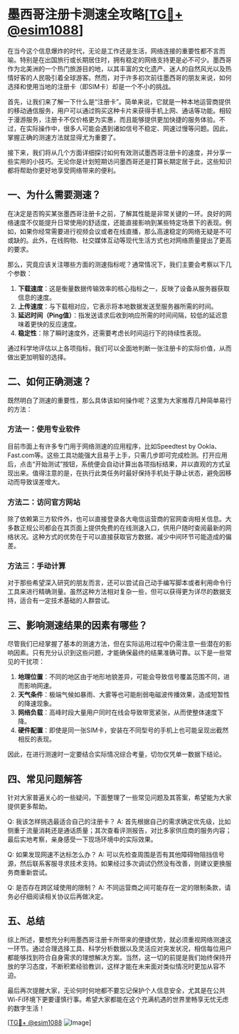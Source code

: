 # 墨西哥注册卡测速全攻略[[TG💪+ @esim1088](https://t.me/s/esim1088)]

在当今这个信息爆炸的时代，无论是工作还是生活，网络连接的重要性都不言而喻。特别是在出国旅行或长期居住时，拥有稳定的网络支持更是必不可少。墨西哥作为北美洲的一个热门旅游目的地，以其丰富的文化遗产、迷人的自然风光以及热情好客的人民吸引着全球游客。然而，对于许多初次前往墨西哥的朋友来说，如何选择和使用当地的注册卡（即SIM卡）却是一个不小的挑战。

首先，让我们来了解一下什么是“注册卡”。简单来说，它就是一种本地运营商提供的移动通信服务，用户可以通过购买这种卡片来获得手机上网、通话等功能。相较于漫游服务，注册卡不仅价格更为实惠，而且能够提供更加快捷的服务体验。不过，在实际操作中，很多人可能会遇到诸如信号不稳定、网速过慢等问题。因此，掌握正确的测速方法就显得尤为重要了。

接下来，我们将从几个方面详细探讨如何有效测试墨西哥注册卡的速度，并分享一些实用的小技巧。无论你是计划短期访问墨西哥还是打算长期定居于此，这些知识都将帮助你更好地享受网络带来的便利。

## 一、为什么需要测速？

在决定是否购买某张墨西哥注册卡之前，了解其性能是非常关键的一环。良好的网络速度不仅能提升日常使用的舒适度，还能直接影响到某些特定场景下的表现。例如，如果你经常需要进行视频会议或者在线直播，那么高速稳定的网络无疑是不可或缺的。此外，在线购物、社交媒体互动等现代生活方式也对网络质量提出了更高的要求。

那么，究竟应该关注哪些方面的测速指标呢？通常情况下，我们主要会考察以下几个参数：

1. **下载速度**：这是衡量数据传输效率的核心指标之一，反映了设备从服务器获取信息的速度。
2. **上传速度**：与下载相对应，它表示将本地数据发送至服务器所需的时间。
3. **延迟时间（Ping值）**：指发送请求后收到响应所需的时间间隔，较低的延迟意味着更快的反应速度。
4. **稳定性**：除了瞬时速度外，还需要考虑长时间运行下的持续性表现。

通过科学地评估以上各项指标，我们可以全面地判断一张注册卡的实际价值，从而做出更加明智的选择。

## 二、如何正确测速？

既然明白了测速的重要性，那么具体该如何操作呢？这里为大家推荐几种简单易行的方法：

### 方法一：使用专业软件

目前市面上有许多专门用于网络测速的应用程序，比如Speedtest by Ookla、Fast.com等。这些工具功能强大且易于上手，只需几步即可完成检测。打开应用后，点击“开始测试”按钮，系统便会自动计算出各项指标结果，并以直观的方式呈现出来。值得注意的是，在执行此类任务时最好保持手机处于静止状态，避免因移动而导致误差增大。

### 方法二：访问官方网站

除了依赖第三方软件外，也可以直接登录各大电信运营商的官网查询相关信息。大多数正规公司都会在其页面上提供免费的在线测速入口，供用户随时查阅最新的网络状况。这种方式的优势在于可以直接获取官方数据，减少中间环节可能造成的偏差。

### 方法三：手动计算

对于那些希望深入研究的朋友而言，还可以尝试自己动手编写脚本或者利用命令行工具来进行精确测量。虽然这种方法相对复杂一些，但可以获得更为详尽的数据支持，适合有一定技术基础的人群尝试。

## 三、影响测速结果的因素有哪些？

尽管我们已经掌握了基本的测速方法，但在实际运用过程中仍需注意一些潜在的影响因素。只有充分认识到这些问题，才能确保最终的结果准确可靠。以下是一些常见的干扰项：

1. **地理位置**：不同的地区由于地形地貌差异，可能会导致信号覆盖范围不同，进而影响网速。
2. **天气条件**：极端气候如暴雨、大雾等也可能削弱电磁波传播效果，造成短暂性的降速现象。
3. **网络负载**：高峰时段大量用户同时在线会导致带宽紧张，从而使整体速度下降。
4. **硬件配置**：即使是同一张SIM卡，安装在不同型号的手机上也可能呈现出截然相反的表现。

因此，在进行测速时一定要结合实际情况综合考量，切勿仅凭单一数据下结论。

## 四、常见问题解答

针对大家普遍关心的一些疑问，下面整理了一些常见问题及其答案，希望能为大家提供更多帮助。

Q: 我该怎样挑选最适合自己的注册卡？
A: 首先根据自己的需求确定优先级，比如侧重于流量消耗还是通话质量；其次查看评测报告，对比多家供应商的服务内容；最后实地考察，亲身感受一下现场环境中的实际效果。

Q: 如果发现网速不达标怎么办？
A: 可以先检查周围是否有其他障碍物阻挡信号源，然后联系客服寻求技术支持。如果经过多次调试仍然没有改善，则建议更换服务商重新尝试。

Q: 是否存在跨区域使用的限制？
A: 不同运营商之间可能存在一定的限制条款，请务必仔细阅读相关协议后再做决定。

## 五、总结

综上所述，要想充分利用墨西哥注册卡所带来的便捷优势，就必须重视网络测速这一环节。通过合理选择工具、科学分析数据以及灵活应对突发状况，相信每位用户都能够找到符合自身需求的理想解决方案。当然，这一切的前提是我们始终保持开放的学习态度，不断积累经验教训，这样才能在未来面对类似情况时更加从容不迫。

最后再次提醒大家，无论何时何地都不要忘记保护个人信息安全，尤其是在公共Wi-Fi环境下更要谨慎行事。希望大家都能在这个充满机遇的世界里畅享无忧无虑的数字生活！

[[TG💪+ @esim1088](https://t.me/s/esim1088) ![Image](https://i.postimg.cc/4NQfJmqS/Snipaste-2025-05-13-00-14-12.png)]